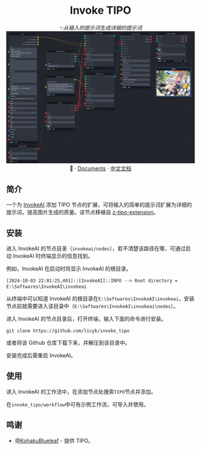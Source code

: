 <div align="center">

# Invoke TIPO

_✨从输入的提示词生成详细的提示词_
![preview](./assets/image_1.png)
📓 · [Documents](./README.md) · [中文文档](./README-zh.md)
</div>


## 简介
一个为 [InvokeAI](https://github.com/invoke-ai/InvokeAI) 添加 TIPO 节点的扩展，可将输入的简单的提示词扩展为详细的提示词，提高图片生成的质量。该节点移植自 [z-tipo-extension](https://github.com/KohakuBlueleaf/z-tipo-extension)。


## 安装
进入 InvokeAI 的节点目录（`invokeai/nodes`），若不清楚该路径在哪，可通过启动 InvokeAI 时终端显示的信息找到。

例如，InvokeAI 在启动时将显示 InvokeAI 的根目录。

```
[2024-10-03 22:01:25,401]::[InvokeAI]::INFO --> Root directory = E:\Softwares\InvokeAI\invokeai
```

从终端中可以知道 InvokeAI 的根目录在`E:\Softwares\InvokeAI\invokeai`，安装节点前就需要进入该目录中（`E:\Softwares\InvokeAI\invokeai\nodes`）。

进入 InvokeAI 的节点目录后，打开终端，输入下面的命令进行安装。

```
git clone https://github.com/licyk/invoke_tipo
```

或者将该 Github 仓库下载下来，并解压到该目录中。

安装完成后需重启 InvokeAI。


## 使用
进入 InvokeAI 的工作流中，在添加节点处搜索`TIPO`节点并添加。

在`invoke_tipo/workflow`中可有示例工作流，可导入并使用。


## 鸣谢
- [@KohakuBlueleaf](https://github.com/KohakuBlueleaf) - 提供 TIPO。
